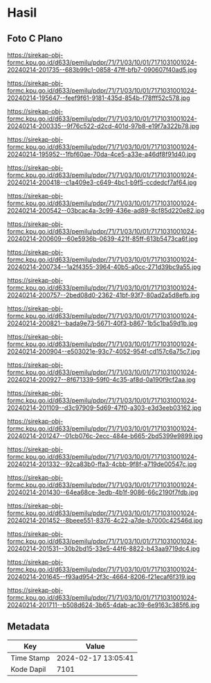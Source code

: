 # Hasil

## Foto C Plano

https://sirekap-obj-formc.kpu.go.id/d633/pemilu/pdpr/71/71/03/10/01/7171031001024-20240214-201735--683b99c1-0858-47ff-bfb7-090607f40ad5.jpg

https://sirekap-obj-formc.kpu.go.id/d633/pemilu/pdpr/71/71/03/10/01/7171031001024-20240214-195647--feef9f61-9181-435d-854b-f78fff52c578.jpg

https://sirekap-obj-formc.kpu.go.id/d633/pemilu/pdpr/71/71/03/10/01/7171031001024-20240214-200335--9f76c522-d2cd-401d-97b8-e19f7a322b78.jpg

https://sirekap-obj-formc.kpu.go.id/d633/pemilu/pdpr/71/71/03/10/01/7171031001024-20240214-195952--1fbf60ae-70da-4ce5-a33e-a46df8f91d40.jpg

https://sirekap-obj-formc.kpu.go.id/d633/pemilu/pdpr/71/71/03/10/01/7171031001024-20240214-200418--c1a409e3-c649-4bc1-b9f5-ccdedcf7af64.jpg

https://sirekap-obj-formc.kpu.go.id/d633/pemilu/pdpr/71/71/03/10/01/7171031001024-20240214-200542--03bcac4a-3c99-436e-ad89-8cf85d220e82.jpg

https://sirekap-obj-formc.kpu.go.id/d633/pemilu/pdpr/71/71/03/10/01/7171031001024-20240214-200609--60e5936b-0639-421f-85ff-613b5473ca6f.jpg

https://sirekap-obj-formc.kpu.go.id/d633/pemilu/pdpr/71/71/03/10/01/7171031001024-20240214-200734--1a2f4355-3964-40b5-a0cc-271d39bc9a55.jpg

https://sirekap-obj-formc.kpu.go.id/d633/pemilu/pdpr/71/71/03/10/01/7171031001024-20240214-200757--2bed08d0-2362-41bf-93f7-80ad2a5d8efb.jpg

https://sirekap-obj-formc.kpu.go.id/d633/pemilu/pdpr/71/71/03/10/01/7171031001024-20240214-200821--bada9e73-5671-40f3-b867-1b5c1ba59d1b.jpg

https://sirekap-obj-formc.kpu.go.id/d633/pemilu/pdpr/71/71/03/10/01/7171031001024-20240214-200904--e503021e-93c7-4052-954f-cd157c6a75c7.jpg

https://sirekap-obj-formc.kpu.go.id/d633/pemilu/pdpr/71/71/03/10/01/7171031001024-20240214-200927--8f671339-59f0-4c35-af8d-0a190f9cf2aa.jpg

https://sirekap-obj-formc.kpu.go.id/d633/pemilu/pdpr/71/71/03/10/01/7171031001024-20240214-201109--d3c97909-5d69-47f0-a303-e3d3eeb03162.jpg

https://sirekap-obj-formc.kpu.go.id/d633/pemilu/pdpr/71/71/03/10/01/7171031001024-20240214-201247--01cb076c-2ecc-484e-b665-2bd5399e9899.jpg

https://sirekap-obj-formc.kpu.go.id/d633/pemilu/pdpr/71/71/03/10/01/7171031001024-20240214-201332--92ca83b0-ffa3-4cbb-9f8f-a719de00547c.jpg

https://sirekap-obj-formc.kpu.go.id/d633/pemilu/pdpr/71/71/03/10/01/7171031001024-20240214-201430--64ea68ce-3edb-4b1f-9086-66c2190f7fdb.jpg

https://sirekap-obj-formc.kpu.go.id/d633/pemilu/pdpr/71/71/03/10/01/7171031001024-20240214-201452--8beee551-8376-4c22-a7de-b7000c42546d.jpg

https://sirekap-obj-formc.kpu.go.id/d633/pemilu/pdpr/71/71/03/10/01/7171031001024-20240214-201531--30b2bd15-33e5-44f6-8822-b43aa9719dc4.jpg

https://sirekap-obj-formc.kpu.go.id/d633/pemilu/pdpr/71/71/03/10/01/7171031001024-20240214-201645--f93ad954-2f3c-4664-8206-f21ecaf6f319.jpg

https://sirekap-obj-formc.kpu.go.id/d633/pemilu/pdpr/71/71/03/10/01/7171031001024-20240214-201711--b508d624-3b65-4dab-ac39-6e9163c385f6.jpg


## Metadata

| Key        | Value               |
| ---------- | ------------------- |
| Time Stamp | 2024-02-17 13:05:41 |
| Kode Dapil | 7101                |



